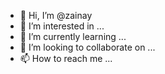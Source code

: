 - 👋 Hi, I’m @zainay
- 👀 I’m interested in ...
- 🌱 I’m currently learning ...
- 💞️ I’m looking to collaborate on ...
- 📫 How to reach me ...

<!---
zainay/zainay is a ✨ special ✨ repository because its `README.md` (this file) appears on your GitHub profile.
You can click the Preview link to take a look at your changes.
--->
